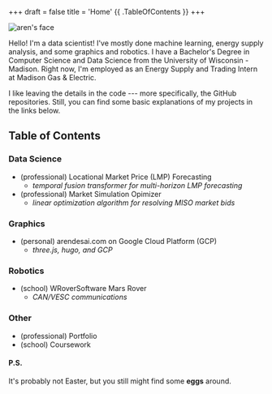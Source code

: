 +++
draft = false
title = 'Home'
{{ .TableOfContents }}
+++

<link rel="stylesheet" href="style.css">

<img src="face.jpeg" alt="aren's face">

<newline></newline>

<p>Hello! I'm a data scientist! I've mostly done machine learning, energy supply analysis, and some graphics and robotics. I have a Bachelor's Degree in Computer Science and Data Science from the University of Wisconsin - Madison. Right now, I'm employed as an Energy Supply and Trading Intern at Madison Gas & Electric. </p>

I like leaving the details in the code --- more specifically, the GitHub repositories. Still, you can find some basic explanations of my projects in the links below. 

## Table of Contents

### Data Science

- (professional) Locational Market Price (LMP) Forecasting
    -   *temporal fusion transformer for multi-horizon LMP forecasting*
- (professional) Market Simulation Opimizer
    -   *linear optimization algorithm for resolving MISO market bids*

### Graphics

- (personal) arendesai.com on Google Cloud Platform (GCP)
    -   *three.js, hugo, and GCP*

### Robotics

- (school) WRoverSoftware Mars Rover
    -   *CAN/VESC communications*

### Other

- (professional) Portfolio
- (school) Coursework

#### P.S.
It's probably not Easter, but you still might find some <strong>eggs</strong> around. 
